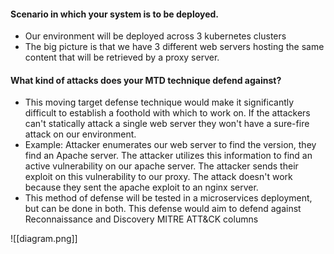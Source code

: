 


<h4 style="align-text:left"><strong>Scenario in which your system is to be deployed.</strong></h4>
<ul><li>Our environment will be deployed across 3 kubernetes clusters</li>
<li>The big picture is that we have 3 different web servers hosting the same content that will be retrieved by a proxy server.</li>
</ul>
<h4 style="align-text:left"><strong>What kind of attacks does your MTD technique defend against?</strong></h4><ul><li>This moving target defense technique would make it significantly difficult to establish a foothold with which to work on. If the attackers can't statically attack a single web server they won't have a sure-fire attack on our environment.</li>
<li>Example: Attacker enumerates our web server to find the version, they find an Apache server. The attacker utilizes this information to find an active vulnerability on our apache server. The attacker sends their exploit on this vulnerability to our proxy. The attack doesn't work because they sent the apache exploit to an nginx server.</li>
<li>This method of defense will be tested in a microservices deployment, but can be done in both. This defense would aim to defend against Reconnaissance and Discovery MITRE ATT&CK columns</li>
</ul>

![[diagram.png]]
